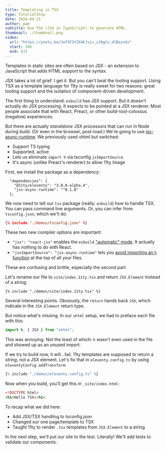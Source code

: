 ```yaml
---
title: Templating in TSX
type: TutorialStep
date: 2024-04-21
author: pwe
subtitle: Use TSX (JSX in TypeScript) to generate HTML.
thumbnail: ./thumbnail.png
video:
  url: "https://youtu.be/Jwf5F3tZX4k?si=_zJ8gCu_dlBszndz"
  start: 346
  end: 631
---
```


Templates in static sites are often based on JSX - an extension to JavaScript that adds HTML support to the syntax.

JSX takes a lot of grief. I get it. But you can't beat the tooling support. Using TSX as a template language
for 11ty is really sweet for two reasons: great tooling support and the isolation of component-driven development.

The first thing to understand: `esbuild` has JSX support. But it doesn't actually do JSX processing. It expects to be
pointed at a JSX renderer. Most people associate that with React, Preact, or other build-tool-colossus (negative)
experiences.

But there are actually _standalone_ JSX processors that can run in Node during build. (Or even in the browser,
post-load.) We're going to use [jsx-async-runtime](https://github.com/jeasx/jsx-async-runtime). We previously used vhtml but switched:

- Support TS typing
- Supported, active
- Lets us eliminate `import h` via tsconfig `jsImportSource`
- It's async (unlike Preact's renderer) to allow 11ty Image

First, we install the package as a dependency:

```
  "dependencies": {
    "@11ty/eleventy": "3.0.0-alpha.4",
    "jsx-async-runtime": "^0.1.8"
  },
```

We now need to tell our `tsx` package (really: `esbuild`) how to handle TSX. You can pass command line arguments. Or,
you can infer from `tsconfig.json`, which we'll do:

```json
{% include "./demos/tsconfig.json" %}
```

These two new compiler options are important:

- `"jsx": "react-jsx"` enables the `esbuild` ["automatic" mode](https://github.com/evanw/esbuild/releases/tag/v0.14.51).
  It actually has nothing to do with React.
- `"jsxImportSource": "jsx-async-runtime"` lets
  you [avoid importing an `h` function](https://esbuild.github.io/content-types/#auto-import-for-jsx) at the top of all
  your files.

These are confusing and brittle, especially the second part.

Let's rename our file to `site/index.11ty.tsx` and return `JSX.Element` instead of a string:

```tsx
{% include "./demos/site/index.11ty.tsx" %}
```

Several interesting points. Obviously, the `return` hands back `JSX`, which indicate in the `JSX.Element` return type.

But notice what's missing. In our `vhtml` setup, we had to preface each file with this:

```typescript
import h, { JSX } from "vhtml";
```

This was annoying. Not the least of which: `h` wasn't even used in the file and showed up as an unused import.

If we try to build now, it will...fail. 11ty templates are supposed to return a _string_, not a JSX element. Let's fix
that in `eleventy.config.ts` by using `eleventyConfig.addTransform`:

```typescript
{% include "./demos/eleventy.config.ts" %}
```

Now when you build, you'll get this in `_site/index.html`:

```html
<!DOCTYPE html>
<h1>Hello TSX</h1>
```

To recap what we did here:

- Add JSX/TSX handling to tsconfig.json
- Changed our one page/template to TSX
- Taught 11ty to render `.tsx` templates from `JSX.Element` to a string

In the next step, we'll put our site to the test. Literally! We'll add tests to validate our components.
